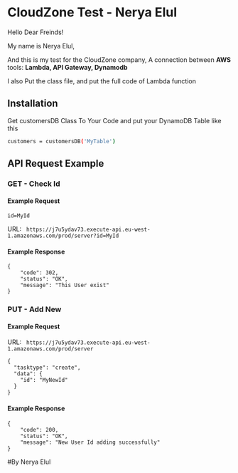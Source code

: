 # CloudZone Test - Nerya Elul 

Hello Dear Freinds!

My name is Nerya Elul, 

And this is my test for the CloudZone company, 
A connection between **AWS** tools: **Lambda, API Gateway, Dynamodb**

I also Put the class file, and put the full code of Lambda function

## Installation

Get customersDB Class To Your Code and put your DynamoDB Table like this

```bash
customers = customersDB('MyTable')
```

## API Request Example
### GET - Check Id
#### Example Request
```
id=MyId
```

URL: ```
https://j7u5ydav73.execute-api.eu-west-1.amazonaws.com/prod/server?id=MyId```
#### Example Response
```
{
    "code": 302,
    "status": "OK",
    "message": "This User exist"
}
```

### PUT - Add New
#### Example Request
URL: ```
https://j7u5ydav73.execute-api.eu-west-1.amazonaws.com/prod/server```


```
{
  "tasktype": "create",
  "data": {
    "id": "MyNewId"
  }
}
```
#### Example Response
```
{
    "code": 200,
    "status": "OK",
    "message": "New User Id adding successfully"
}
```

#By Nerya Elul

